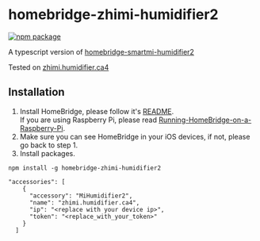 # homebridge-zhimi-humidifier2

<a href="https://npmjs.com/package/homebridge-zhimi-humidifier2"><img src="https://img.shields.io/npm/v/homebridge-zhimi-humidifier2.svg" alt="npm package"></a>

A typescript version of [homebridge-smartmi-humidifier2](https://www.npmjs.com/package/homebridge-smartmi-humidifier2) 

Tested on [zhimi.humidifier.ca4](https://home.miot-spec.com/s/zhimi.humidifier.ca4)

## Installation

1. Install HomeBridge, please follow it's [README](https://github.com/nfarina/homebridge/blob/master/README.md).  
   If you are using Raspberry Pi, please read [Running-HomeBridge-on-a-Raspberry-Pi](https://github.com/nfarina/homebridge/wiki/Running-HomeBridge-on-a-Raspberry-Pi).
2. Make sure you can see HomeBridge in your iOS devices, if not, please go back to step 1.
3. Install packages.

```
npm install -g homebridge-zhimi-humidifier2
```

```
"accessories": [
    {
      "accessory": "MiHumidifier2",
      "name": "zhimi.humidifier.ca4",
      "ip": "<replace with your device ip>",
      "token": "<replace_with_your_token>"
    }
  ]
```
